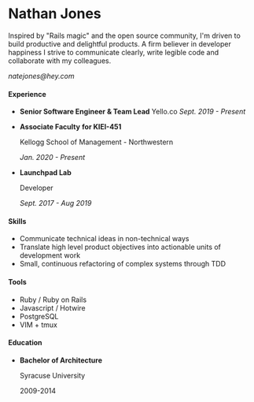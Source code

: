 # Nathan Jones

Inspired by "Rails magic" and the open source community, I'm driven to build productive and delightful products. A firm believer in developer happiness I strive to communicate clearly, write legible code and collaborate with my colleagues.

_natejones@hey.com_

#### **Experience**

* **Senior Software Engineer & Team Lead**  Yello.co  _Sept. 2019 - Present_
* **Associate Faculty** **for KIEI-451** 

  Kellogg School of Management - Northwestern 

  _Jan. 2020 - Present_

* **Launchpad Lab** 

  Developer 

  _Sept. 2017 - Aug 2019_

#### Skills

* Communicate technical ideas in non-technical ways
* Translate high level product objectives into actionable units of development work
* Small, continuous refactoring of complex systems through TDD

#### Tools

* Ruby / Ruby on Rails
* Javascript / Hotwire
* PostgreSQL
* VIM + tmux

#### Education

* **Bachelor of Architecture** 

  Syracuse University

  2009-2014

